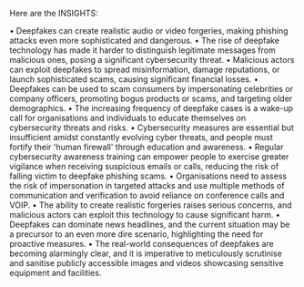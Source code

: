 Here are the INSIGHTS:

• Deepfakes can create realistic audio or video forgeries, making phishing attacks even more sophisticated and dangerous.
• The rise of deepfake technology has made it harder to distinguish legitimate messages from malicious ones, posing a significant cybersecurity threat.
• Malicious actors can exploit deepfakes to spread misinformation, damage reputations, or launch sophisticated scams, causing significant financial losses.
• Deepfakes can be used to scam consumers by impersonating celebrities or company officers, promoting bogus products or scams, and targeting older demographics.
• The increasing frequency of deepfake cases is a wake-up call for organisations and individuals to educate themselves on cybersecurity threats and risks.
• Cybersecurity measures are essential but insufficient amidst constantly evolving cyber threats, and people must fortify their 'human firewall' through education and awareness.
• Regular cybersecurity awareness training can empower people to exercise greater vigilance when receiving suspicious emails or calls, reducing the risk of falling victim to deepfake phishing scams.
• Organisations need to assess the risk of impersonation in targeted attacks and use multiple methods of communication and verification to avoid reliance on conference calls and VOIP.
• The ability to create realistic forgeries raises serious concerns, and malicious actors can exploit this technology to cause significant harm.
• Deepfakes can dominate news headlines, and the current situation may be a precursor to an even more dire scenario, highlighting the need for proactive measures.
• The real-world consequences of deepfakes are becoming alarmingly clear, and it is imperative to meticulously scrutinise and sanitise publicly accessible images and videos showcasing sensitive equipment and facilities.
